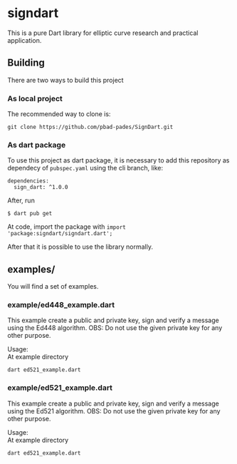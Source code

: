 # signdart

This is a pure Dart library for elliptic curve research and practical application.

## Building

There are two ways to build this project

### As local project
The recommended way to clone is:

```
git clone https://github.com/pbad-pades/SignDart.git
```

### As dart package
To use this project as dart package, it is necessary to add this repository as dependecy of `pubspec.yaml` using the cli branch, like:

```
dependencies:
  sign_dart: ^1.0.0
```
After, run 
```
$ dart pub get
```    

At code, import the package with `import 'package:signdart/signdart.dart';`

After that it is possible to use the library normally. 

## examples/

You will find a set of examples.

### example/ed448_example.dart

This example create a public and private key, sign and verify a message using the Ed448 algorithm.
OBS: Do not use the given private key for any other purpose.

Usage:   
At example directory
```
dart ed521_example.dart
```

### example/ed521_example.dart

This example create a public and private key, sign and verify a message using the Ed521 algorithm.
OBS: Do not use the given private key for any other purpose.

Usage:   
At example directory
```
dart ed521_example.dart
```
